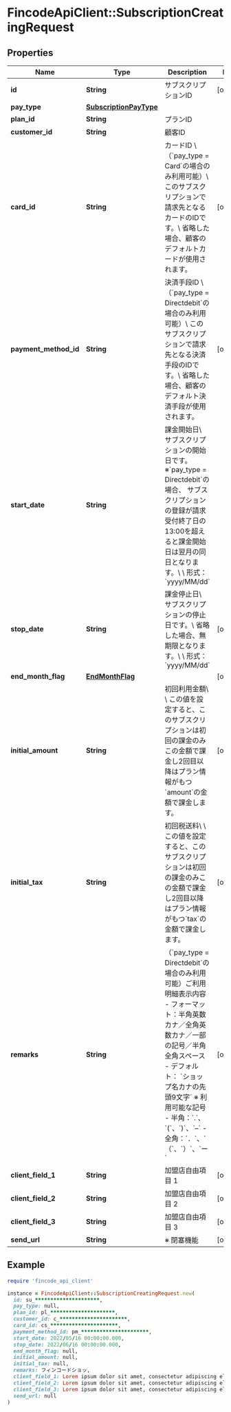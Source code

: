 # FincodeApiClient::SubscriptionCreatingRequest

## Properties

| Name | Type | Description | Notes |
| ---- | ---- | ----------- | ----- |
| **id** | **String** | サブスクリプションID  | [optional] |
| **pay_type** | [**SubscriptionPayType**](SubscriptionPayType.md) |  |  |
| **plan_id** | **String** | プランID  |  |
| **customer_id** | **String** | 顧客ID  |  |
| **card_id** | **String** | カードID \\ （&#x60;pay_type &#x3D; Card&#x60;の場合のみ利用可能）\\ このサブスクリプションで請求先となるカードのIDです。\\ 省略した場合、顧客のデフォルトカードが使用されます。  | [optional] |
| **payment_method_id** | **String** | 決済手段ID \\ （&#x60;pay_type &#x3D; Directdebit&#x60;の場合のみ利用可能）\\ このサブスクリプションで請求先となる決済手段のIDです。\\ 省略した場合、顧客のデフォルト決済手段が使用されます。  | [optional] |
| **start_date** | **String** | 課金開始日\\ サブスクリプションの開始日です。    ※&#x60;pay_type &#x3D; Directdebit&#x60;の場合、 サブスクリプションの登録が請求受付終了日の13:00を超えると課金開始日は翌月の同日となります。\\ \\ 形式：&#x60;yyyy/MM/dd&#x60;  |  |
| **stop_date** | **String** | 課金停止日\\ サブスクリプションの停止日です。\\ 省略した場合、無期限となります。\\ \\ 形式：&#x60;yyyy/MM/dd&#x60;  | [optional] |
| **end_month_flag** | [**EndMonthFlag**](EndMonthFlag.md) |  | [optional] |
| **initial_amount** | **String** | 初回利用金額\\ \\ この値を設定すると、このサブスクリプションは初回の課金のみこの金額で課金し2回目以降はプラン情報がもつ&#x60;amount&#x60;の金額で課金します。  | [optional] |
| **initial_tax** | **String** | 初回税送料\\ \\ この値を設定すると、このサブスクリプションは初回の課金のみこの金額で課金し2回目以降はプラン情報がもつ&#x60;tax&#x60;の金額で課金します。  | [optional] |
| **remarks** | **String** | （&#x60;pay_type &#x3D; Directdebit&#x60;の場合のみ利用可能）ご利用明細表示内容  - フォーマット：半角英数カナ／全角英数カナ／一部の記号／半角全角スペース - デフォルト： &#x60;ショップ名カナの先頭9文字&#x60;  ※ 利用可能な記号  - 半角：&#x60;.&#x60;、&#x60;(&#x60;、&#x60;)&#x60;、&#x60;–&#x60; - 全角：&#x60;．&#x60;、&#x60;（&#x60;、&#x60;）&#x60;、&#x60;ー&#x60;  | [optional] |
| **client_field_1** | **String** | 加盟店自由項目 1  | [optional] |
| **client_field_2** | **String** | 加盟店自由項目 2  | [optional] |
| **client_field_3** | **String** | 加盟店自由項目 3  | [optional] |
| **send_url** | **String** | ※ 閉塞機能  | [optional] |

## Example

```ruby
require 'fincode_api_client'

instance = FincodeApiClient::SubscriptionCreatingRequest.new(
  id: su_*********************,
  pay_type: null,
  plan_id: pl_*********************,
  customer_id: c_**********************,
  card_id: cs_**********************,
  payment_method_id: pm_**********************,
  start_date: 2022/05/16 00:00:00.000,
  stop_date: 2022/06/16 00:00:00.000,
  end_month_flag: null,
  initial_amount: null,
  initial_tax: null,
  remarks: フィンコードショッ,
  client_field_1: Lorem ipsum dolor sit amet, consectetur adipiscing elit, sed do eiusmod tempor incididunt ut labore,
  client_field_2: Lorem ipsum dolor sit amet, consectetur adipiscing elit, sed do eiusmod tempor incididunt ut labore,
  client_field_3: Lorem ipsum dolor sit amet, consectetur adipiscing elit, sed do eiusmod tempor incididunt ut labore,
  send_url: null
)
```

